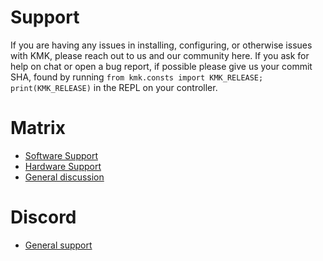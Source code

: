# Support
If you are having any issues in installing, configuring, or otherwise issues with
KMK, please reach out to us and our community here.  If you ask for help on chat 
or open a bug report, if possible please give us your commit SHA, found by running 
`from kmk.consts import KMK_RELEASE;  print(KMK_RELEASE)` in the REPL on your 
controller.

# Matrix
* [Software Support](https://matrix.to/#/#kmk-support:kmkfw.io)
* [Hardware Support](https://matrix.to/#/#kmk-hardware:kmkfw.io)
* [General discussion](https://matrix.to/#/#kmk-general:kmkfw.io)


# Discord
* [General support](https://discord.gg/NDUau62)
